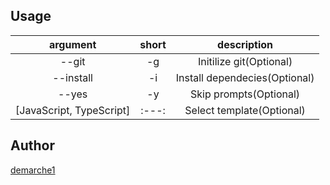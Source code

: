 ## Usage

| argument | short | description |
| :---: | :---: | :---: |
| --git | -g | Initilize git(Optional) |
| --install | -i | Install dependecies(Optional) |
| --yes | -y | Skip prompts(Optional) |
| [JavaScript, TypeScript] | :---: | Select template(Optional) |

## Author

 [demarche1](https://github.com/demarche1)

